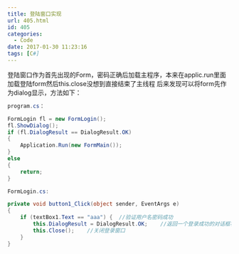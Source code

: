 ```yaml
---
title: 登陆窗口实现
url: 405.html
id: 405
categories:
  - Code
date: 2017-01-30 11:23:16
tags: [C#]
---
```


登陆窗口作为首先出现的Form，密码正确后加载主程序，本来在applic.run里面加载登陆form然后this.close没想到直接结束了主线程 后来发现可以将form先作为dialog显示，方法如下：
```cs
program.cs：

FormLogin fl = new FormLogin();
fl.ShowDialog();
if (fl.DialogResult == DialogResult.OK)
{
    Application.Run(new FormMain());
}
else
{
    return;
}

FormLogin.cs:

private void button1_Click(object sender, EventArgs e)
{
    if (textBox1.Text == "aaa") {  //验证用户名密码成功
        this.DialogResult = DialogResult.OK;    //返回一个登录成功的对话框状态
        this.Close();    //关闭登录窗口
    }
}
```